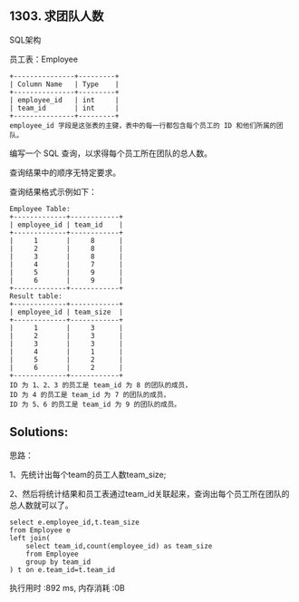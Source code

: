 ## 1303. 求团队人数
SQL架构

员工表：Employee
```
+---------------+---------+
| Column Name   | Type    |
+---------------+---------+
| employee_id   | int     |
| team_id       | int     |
+---------------+---------+
employee_id 字段是这张表的主键，表中的每一行都包含每个员工的 ID 和他们所属的团队。
```
编写一个 SQL 查询，以求得每个员工所在团队的总人数。

查询结果中的顺序无特定要求。

查询结果格式示例如下：
```
Employee Table:
+-------------+------------+
| employee_id | team_id    |
+-------------+------------+
|     1       |     8      |
|     2       |     8      |
|     3       |     8      |
|     4       |     7      |
|     5       |     9      |
|     6       |     9      |
+-------------+------------+
Result table:
+-------------+------------+
| employee_id | team_size  |
+-------------+------------+
|     1       |     3      |
|     2       |     3      |
|     3       |     3      |
|     4       |     1      |
|     5       |     2      |
|     6       |     2      |
+-------------+------------+
ID 为 1、2、3 的员工是 team_id 为 8 的团队的成员，
ID 为 4 的员工是 team_id 为 7 的团队的成员，
ID 为 5、6 的员工是 team_id 为 9 的团队的成员。
```


## Solutions:
思路：

1、先统计出每个team的员工人数team_size;

2、然后将统计结果和员工表通过team_id关联起来，查询出每个员工所在团队的总人数就可以了。
```
select e.employee_id,t.team_size
from Employee e
left join(
    select team_id,count(employee_id) as team_size
    from Employee
    group by team_id
) t on e.team_id=t.team_id
```
执行用时 :892 ms, 内存消耗 :0B
